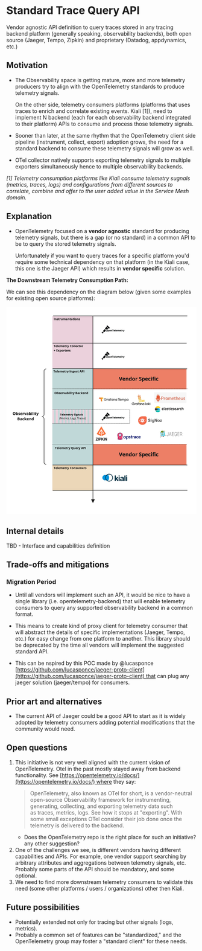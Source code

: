 # Standard Trace Query API

Vendor agnostic API definition to query traces stored in any tracing backend platform (generally speaking, observability backends), both open source (Jaeger, Tempo, Zipkin) and proprietary (Datadog, appdynamics, etc.)

## Motivation

- The Observability space is getting mature, more and more telemetry producers try to align with the OpenTelemetry standards to produce telemetry signals.

  On the other side, telemetry consumers platforms (platforms that uses traces to enrich and correlate existing events. Kiali [1]), need to implement N backend (each for each observability backend integrated to their platform) APIs to consume and process those telemetry signals.

- Sooner than later, at the same rhythm that the OpenTelemetry client side pipeline (instrument, collect, export) adoption grows, the need for a standard backend to consume these telemetry signals will grow as well.

- OTel collector natively supports exporting telemetry signals to multiple exporters simultaneously hence to multiple observability backends.

_[1] Telemetry consumption platforms like Kiali consume telemetry sugnals (metrics, traces, logs) and configurations from different sources to correlate, combine and offer to the user added value in the Service Mesh domain._

## Explanation

- OpenTelemetry focused on a **vendor agnostic** standard for producing telemetry signals, but there is a gap (or no standard) in a common API to be to query the stored telemetry signals.

  Unfortunately if you want to query traces for a specific platform you'd require some technical dependency on that platform (in the Kiali case, this one is the Jaeger API) which results in **vendor specific** solution.

**The Downstream Telemetry Consumption Path:**

We can see this dependency on the diagram below (given some examples for existing open source platforms):

![Downstream Telemetry Consumption Path](img/0000-telemetry-consumption-path.jpg)

## Internal details

TBD - Interface and capabilities definition

## Trade-offs and mitigations

### Migration Period

- Until all vendors will implement such an API, it would be nice to have a single library (i.e. opentelemetry-backend) that will enable telemetry consumers to query any supported observability backend in a common format.
- This means to create kind of proxy client for telemetry consumer that will abstract the details of specific implementations (Jaeger, Tempo, etc.) for easy change from one platform to another.
  This library should be deprecated by the time all vendors will implement the suggested standard API.

- This can be nspired by this POC made by @lucasponce [https://github.com/lucasponce/jaeger-proto-client](https://github.com/lucasponce/jaeger-proto-client) that can plug any jaeger solution (jaeger/tempo) for consumers.

## Prior art and alternatives

- The current API of Jaeger could be a good API to start as it is widely adopted by telemetry consumers adding potential modifications that the community would need.

## Open questions

1. This initiative is not very well aligned with the current vision of OpenTelemetry. Otel in the past mostly stayed away from backend functionality. See [https://opentelemetry.io/docs/](https://opentelemetry.io/docs/) where they say:
   > OpenTelemetry, also known as OTel for short, is a vendor-neutral open-source Observability framework for instrumenting, generating, collecting, and exporting telemetry data such as traces, metrics, logs.
   > See how it stops at "exporting". With some small exceptions OTel consider their job done once the telemetry is delivered to the backend.
   - Does the OpenTelemetry repo is the right place for such an initiative? any other suggestion?
2. One of the challenges we see, is different vendors having different capabilities and APIs. For example, one vendor support searching by arbitrary attributes and aggregations between telemetry signals, etc. Probably some parts of the API should be mandatory, and some optional.
3. We need to find more downstream telemetry consumers to validate this need (some other platforms / users / organizations) other then Kiali.

## Future possibilities

- Potentially extended not only for tracing but other signals (logs, metrics).
- Probably a common set of features can be "standardized," and the OpenTelemetry group may foster a "standard client" for these needs.
